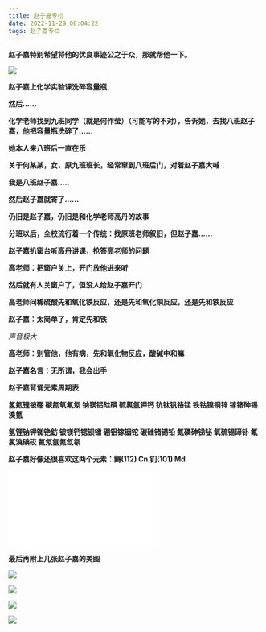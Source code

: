 ```yaml
---
title: 赵子嘉专栏
date: 2022-11-29 08:04:22
tags: 赵子嘉专栏
---
```


**赵子嘉特别希望将他的优良事迹公之于众，那就帮他一下。**

![](https://pic.imgdb.cn/item/638d6963b1fccdcd36eb9034.png)

**赵子嘉上化学实验课洗碎容量瓶**

**然后......**

**化学老师找到九班同学（就是何作莹）（可能写的不对），告诉她，去找八班赵子嘉，他把容量瓶洗碎了......**

**她本人来八班后一直在乐**

**关于何某某，女，原九班班长，经常窜到八班后门，对着赵子嘉大喊：**

**我是八班赵子嘉.....**

**然后赵子嘉就寄了......**

**仍旧是赵子嘉，仍旧是和化学老师高丹的故事**

**分班以后，全校流行着一个传统：找原班老师叙旧，但赵子嘉......**

**赵子嘉扒窗台听高丹讲课，抢答高老师的问题**

**高老师：把窗户关上，开门放他进来听**

**然后就有人关窗户了，但没人给赵子嘉开门**

**高老师问稀硫酸先和氧化铁反应，还是先和氧化铜反应，还是先和铁反应**

**赵子嘉：太简单了，肯定先和铁**

*声音极大*

**高老师：别管他，他有病，先和氧化物反应，酸碱中和嘛**

**赵子嘉名言：无所谓，我会出手**

**赵子嘉背诵元素周期表**

**氢氦锂铍硼 碳氮氧氟氖 钠镁铝硅磷 硫氯氩钾钙 钪钛钒铬锰 铁钴镍铜锌 镓锗砷锡溴氪**

**氢锂钠钾铷铯鈁 铍镁钙锶钡镭 硼铝镓铟铊 碳硅锗锡铅 氮磷砷锑铋 氧硫锡碲钋 氟氯溴碘砹 氦氖氩氪氙氡**

**赵子嘉好像还很喜欢这两个元素：鎶(112) Cn 钔(101) Md**

<iframe src="//player.bilibili.com/player.html?aid=625178233&bvid=BV1pt4y1U7i9&cid=174554354&page=1" scrolling="no" border="0" frameborder="no" framespacing="0" allowfullscreen="true"> </iframe>

**最后再附上几张赵子嘉的美图**

![](https://pic.imgdb.cn/item/638d8029b1fccdcd360c1d30.jpg)

![](https://pic.imgdb.cn/item/638d803db1fccdcd360c3441.jpg)

![](https://pic.imgdb.cn/item/638d8049b1fccdcd360c44f4.jpg)

![](https://pic.imgdb.cn/item/638d8057b1fccdcd360c5422.jpg)





